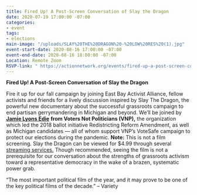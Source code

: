 ```yaml
---
title: Fired Up! A Post-Screen Conversation of Slay the Dragon
date: 2020-07-19 17:00:00 -07:00
categories:
- event
tags:
- elections
main-image: "/uploads/SLAY%20THE%20DRAGON%20-%20LOW%20RES%20(1).jpg"
event-start-date: 2020-08-16 17:00:00 -07:00
event-end-date: 2020-08-16 18:00:00 -07:00
Location: Remote Zoom
RSVP-link: " https://actionnetwork.org/events/fired-up-a-post-screen-conversation-of-slay-the-dragon"
---
```


**Fired Up! A Post-Screen Conversation of Slay the Dragon**

Fire it up for our fall campaign by joining East Bay Activist Alliance, fellow activists and friends for a lively discussion inspired by Slay The Dragon, the powerful new documentary about the successful grassroots campaign to end partisan gerrymandering in Michigan and beyond. We’ll be joined by [**Jamie Lyons Edie**](https://votersnotpoliticians.com/about/team/jamie-lyons-eddy/) **from Voters Not Politicians (VNP),** the organization which led the 2018 ballot initiative Redistricting Reform Amendment, as well as Michigan candidates — all of whom support VNP’s VoteSafe campaign to protect our elections during the pandemic. **Note:** This is not a film screening. Slay the Dragon can be viewed for $4.99 through several [streaming services.](https://www.slaythedragonfilm.com/watch-at-home/) Though recommended, seeing the film is not a prerequisite for our conversation about the strengths of grassroots activism toward a representative democracy in the wake of a brazen, systematic power grab.

“The most important political film of the year, and it may prove to be one of the key political films of the decade.” – Variety